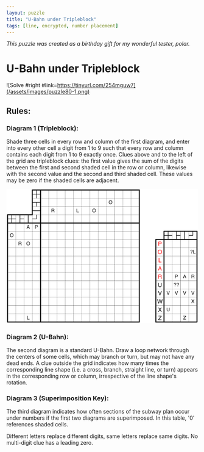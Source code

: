 ```yaml
---
layout: puzzle
title: "U-Bahn under Tripleblock"
tags: [line, encrypted, number placement]
---
```


*This puzzle was created as a birthday gift for my wonderful tester, polar.*

# U-Bahn under Tripleblock

![Solve #right #link=https://tinyurl.com/254mguw7](/assets/images/puzzle80-1.png)

## Rules:

### Diagram 1 (Tripleblock):

Shade three cells in every row and column of the first diagram, and enter into every other cell a digit from 1 to 9 such that every row and column contains each digit from 1 to 9 exactly once. Clues above and to the left of the grid are tripleblock clues: the first value gives the sum of the digits between the first and second shaded cell in the row or column, likewise with the second value and the second and third shaded cell. These values may be zero if the shaded cells are adjacent.

![#left](/assets/images/puzzle80-2.png)

### Diagram 2 (U-Bahn):

The second diagram is a standard U-Bahn. Draw a loop network through the centers of some cells, which may branch or turn, but may not have any dead ends. A clue outside the grid indicates how many times the corresponding line shape (i.e. a cross, branch, straight line, or turn) appears in the corresponding row or column, irrespective of the line shape's rotation.

### Diagram 3 (Superimposition Key):

The third diagram indicates how often sections of the subway plan occur under numbers if the first two diagrams are superimposed. In this table, '0' references shaded cells.

Different letters replace different digits, same letters replace same digits. No multi-digit clue has a leading zero. 
